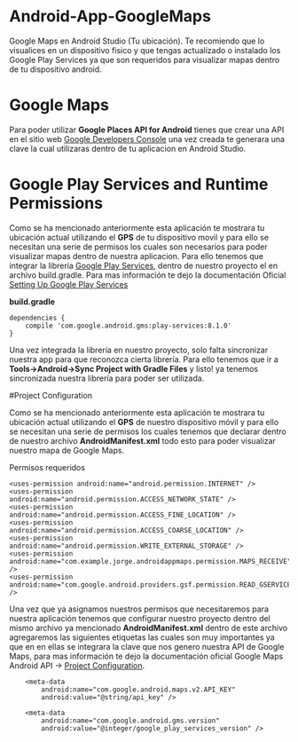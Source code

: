 # Android-App-GoogleMaps
Google Maps en Android Studio (Tu ubicación). Te recomiendo que lo visualices en un dispositivo fisico y que tengas actualizado o instalado los Google Play Services ya que son requeridos para visualizar mapas dentro de tu dispositivo android. 

# Google Maps
Para poder utilizar **Google Places API for Android** tienes que crear una API en el sitio web [Google Developers Console](https://console.developers.google.com/) 
una vez creada te generara una clave la cual utilizaras dentro de tu aplicacion en Android Studio.

# Google Play Services and Runtime Permissions
Como se ha mencionado anteriormente esta aplicación te mostrara tu ubicación actual utilizando el **GPS** de tu dispositivo movil y para ello se necesitan una serie de permisos los cuales son necesarios para poder visualizar mapas dentro de nuestra aplicacion. Para ello tenemos que integrar la librería [Google Play Services](https://developers.google.com/android/guides/setup), dentro de nuestro proyecto el en archivo build.gradle. Para mas información te dejo la documentación Oficial [Setting Up Google Play Services](https://developers.google.com/android/guides/setup)

**build.gradle**

    dependencies {
        compile 'com.google.android.gms:play-services:8.1.0'
    }

Una vez integrada la librería en nuestro proyecto, solo falta sincronizar nuestra app para que reconozca cierta librería. Para ello tenemos que ir a **Tools->Android->Sync Project with Gradle Files** y listo! ya tenemos sincronizada nuestra librería para poder ser utilizada.

#Project Configuration

Como se ha mencionado anteriormente esta aplicación te mostrara tu ubicación actual utilizando el **GPS** de nuestro dispositivo móvil y para ello se necesitan una serie de permisos los cuales tenemos que declarar dentro de nuestro archivo **AndroidManifest.xml** todo esto para poder visualizar nuestro mapa de Google Maps.

Permisos requeridos

    <uses-permission android:name="android.permission.INTERNET" />
    <uses-permission android:name="android.permission.ACCESS_NETWORK_STATE" />
    <uses-permission android:name="android.permission.ACCESS_FINE_LOCATION" />
    <uses-permission android:name="android.permission.ACCESS_COARSE_LOCATION" />
    <uses-permission android:name="android.permission.WRITE_EXTERNAL_STORAGE" />
    <uses-permission android:name="com.example.jorge.androidappmaps.permission.MAPS_RECEIVE" />
    <uses-permission android:name="com.google.android.providers.gsf.permission.READ_GSERVICES" />

Una vez que ya asignamos nuestros permisos que necesitaremos para nuestra aplicación tenemos que configurar nuestro proyecto dentro del mismo archivo ya mencionado **AndroidManifest.xml** dentro de este archivo agregaremos las siguientes etiquetas **<meta-data>** las cuales son muy importantes ya que en en ellas se integrara la clave que nos genero nuestra API de Google Maps, para mas información te dejo la documentación oficial Google Maps Android API -> [Project Configuration](https://developers.google.com/maps/documentation/android-api/config).

        <meta-data
            android:name="com.google.android.maps.v2.API_KEY"
            android:value="@string/api_key" />

        <meta-data
            android:name="com.google.android.gms.version"
            android:value="@integer/google_play_services_version" />
